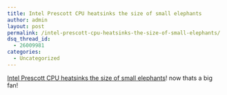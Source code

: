 ```yaml
---
title: Intel Prescott CPU heatsinks the size of small elephants
author: admin
layout: post
permalink: /intel-prescott-cpu-heatsinks-the-size-of-small-elephants/
dsq_thread_id:
  - 26009981
categories:
  - Uncategorized
---
```

[Intel Prescott CPU heatsinks the size of small elephants][1]! now thats a big fan!

 [1]: http://www.theinquirer.net/?article=16247